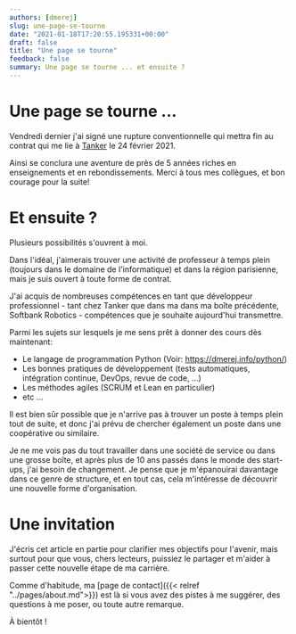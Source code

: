 ```yaml
---
authors: [dmerej]
slug: une-page-se-tourne
date: "2021-01-18T17:20:55.195331+00:00"
draft: false
title: "Une page se tourne"
feedback: false
summary: Une page se tourne ... et ensuite ?
---
```


# Une page se tourne ...

Vendredi dernier j'ai signé une rupture conventionnelle qui mettra fin
au contrat qui me lie à [Tanker](https://tanker.io) le 24 février 2021.

Ainsi se conclura une aventure de près de 5 années riches en
enseignements et en rebondissements. Merci à tous mes collègues, et bon
courage pour la suite!

# Et ensuite ?

Plusieurs possibilités s'ouvrent à moi.

Dans l'idéal, j'aimerais trouver une activité de professeur à temps
plein (toujours dans le domaine de l'informatique) et dans la région
parisienne, mais je suis ouvert à toute forme de contrat.

J'ai acquis de nombreuses compétences en tant que développeur
professionnel - tant chez Tanker que dans ma dans ma boîte précédente,
Softbank Robotics - compétences que je souhaite aujourd'hui transmettre.

Parmi les sujets sur lesquels je me sens prêt à donner des cours dès
maintenant:

* Le langage de programmation Python (Voir: https://dmerej.info/python/)
* Les bonnes pratiques de développement (tests automatiques, intégration
  continue, DevOps, revue de code, ...)
* Les méthodes agiles (SCRUM et Lean en particulier)
* etc ...

Il est bien sûr possible que je n'arrive pas à trouver un poste à temps
plein tout de suite, et donc j'ai prévu de chercher également un poste
dans une coopérative ou similaire.

Je ne me vois pas du tout travailler dans une société de service ou dans
une grosse boîte, et après plus de 10 ans passés dans le monde des start-
ups, j'ai besoin de changement.  Je pense que je m'épanouirai davantage
dans ce genre de structure, et en tout cas, cela m'intéresse de
découvrir une nouvelle forme d'organisation.

# Une invitation

J'écris cet article en partie pour clarifier mes objectifs pour l'avenir,
mais surtout pour que vous, chers lecteurs, puissiez le partager et
m'aider à passer cette nouvelle étape de ma carrière.

Comme d'habitude, ma [page de contact]({{< relref "../pages/about.md">}}) est là si vous
avez des pistes à me suggérer, des questions à me poser, ou toute autre
remarque.

À bientôt !

